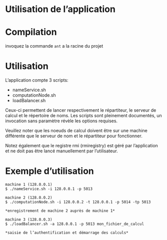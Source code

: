 # Utilisation de l’application

# Compilation 
invoquez la commande `ant` a la racine du projet

# Utilisation
L’application compte 3 scripts:
 - nameService.sh
 - computationNode.sh
 - loadBalancer.sh

Ceux-ci permettent de lancer respectivement le répartiteur, le serveur de
calcul et le répertoire de noms. Les scripts sont pleinement documentés, un
invocation sans paramètre révèle les options requises.

Veuillez noter que les noeuds de calcul doivent être sur une machine différente
que le serveur de nom et le répartiteur pour fonctionner.

Notez également que le registre rmi (rmiregistry) est géré par l’application et
ne doit pas être lancé manuellement par l’utilisateur.

# Exemple d’utilisation
```
machine 1 (128.0.0.1)
$ ./nameService.sh -i 128.0.0.1 -p 5013

machine 2 (128.0.0.2)
$ ./computationNode.sh -i 128.0.0.2 -t 128.0.0.1 -p 5014 -tp 5013

*enregistrement de machine 2 auprès de machine 1*

machine 3 (128.0.0.3)
$ ./loadBalancer.sh -a 128.0.0.1 -p 5013 mon_fichier_de_calcul

*saisie de l’authentification et démarrage des calculs*
```

